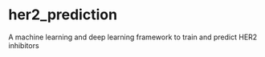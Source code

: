 # her2_prediction
A machine learning and deep learning framework to train and predict HER2 inhibitors
